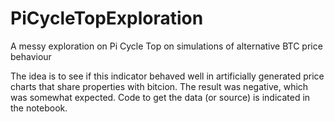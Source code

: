 # PiCycleTopExploration
A messy exploration on Pi Cycle Top on simulations of alternative BTC price behaviour

The idea is to see if this indicator behaved well in artificially generated price charts that share properties with bitcion.  The result was negative, which was somewhat expected. 
Code to get the data (or source) is indicated in the notebook.

